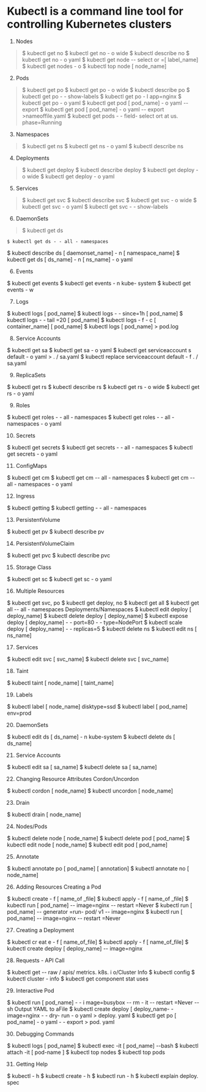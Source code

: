
# Kubectl is a command line tool for controlling Kubernetes clusters

 1. Nodes

> $ kubectl get no 
> $ kubectl get no - o wide 
> $ kubectl describe no $
> kubectl get no - o yaml 
> $ kubectl get node -- select or =[ label_name]
> $ kubectl get nodes - o 
> $ kubectl top node [ node_name]

 2. Pods

> $ kubectl get po 
> $ kubectl get po - o wide 
> $ kubectl describe po
>        $ kubectl get po - - show-labels 
>        $ kubectl get po - l app=nginx 
>        $ kubectl get po - o yaml 
>        $ kubectl get pod [ pod_name] - o yaml --export 
>        $ kubectl get pod [ pod_name] - o yaml -- export >nameoffile.yaml 
>        $ kubectl get pods - - field- select ort at us. phase=Running

 

3. Namespaces

> $ kubectl get ns 
> $ kubectl get ns - o yaml 
> $ kubectl describe ns

 4. Deployments

> $ kubectl get deploy 
> $ kubectl describe deploy
> $ kubectl get deploy -o wide 
> $ kubectl get deploy - o yaml

 5. Services

> $ kubectl get svc
> $ kubectl describe svc
> $ kubectl get svc - o wide
> $ kubectl get svc - o yaml
> $ kubectl get svc - - show-labels

 6. DaemonSets

> $ kubectl get ds

    $ kubectl get ds - - all - namespaces

$ kubectl describe ds [ daemonset_name] - n [ namespace_name]
$ kubectl get ds [ ds_name] - n [ ns_name] - o yaml

 6. Events

$ kubectl get events
$ kubectl get events - n kube- system
$ kubectl get events - w

 7. Logs

$ kubectl logs [ pod_name]
$ kubectl logs - - since=1h [ pod_name]
$ kubectl logs - - tail =20 [ pod_name]
$ kubectl logs - f - c [ container_name] [ pod_name]
$ kubectl logs [ pod_name] > pod.log

 8. Service Accounts

$ kubectl get sa
$ kubectl get sa - o yaml
$ kubectl get serviceaccount s default - o yaml > . / sa.yaml
$ kubectl replace serviceaccount default - f . / sa.yaml

 9. ReplicaSets

$ kubectl get rs
$ kubectl describe rs
$ kubectl get rs - o wide
$ kubectl get rs - o yaml

 9. Roles

$ kubectl get roles - - all - namespaces
$ kubectl get roles - - all - namespaces - o yaml

 10. Secrets

$ kubectl get secrets
$ kubectl get secrets - - all - namespaces
$ kubectl get secrets - o yaml

 11. ConfigMaps

$ kubectl get cm
$ kubectl get cm -- all - namespaces
$ kubectl get cm -- all - namespaces - o yaml

 12. Ingress

$ kubectl getting
$ kubectl getting - - all - namespaces

 13. PersistentVolume

$ kubectl get pv
$ kubectl describe pv

 14. PersistentVolumeClaim

$ kubectl get pvc
$ kubectl describe pvc

 15. Storage Class

$ kubectl get sc
$ kubectl get sc - o yaml

 16. Multiple Resources

$ kubectl get svc, po
$ kubectl get deploy, no
$ kubectl get all
$ kubectl get all -- all - namespaces Deployments/Namespaces
$ kubectl edit deploy [ deploy_name]
$ kubectl delete deploy [ deploy_name]
$ kubectl expose deploy [ deploy_name] - - port=80 - - type=NodePort
$ kubectl scale deploy [ deploy_name] - - replicas=5
$ kubectl delete ns
$ kubectl edit ns [ ns_name]

 17. Services

$ kubectl edit svc [ svc_name]
$ kubectl delete svc [ svc_name]

 18. Taint

$ kubectl taint [ node_name] [ taint_name]

 19. Labels

$ kubectl label [ node_name] disktype=ssd
$ kubectl label [ pod_name] env=prod

 20. DaemonSets

$ kubectl edit ds [ ds_name] - n kube-system
$ kubectl delete ds [ ds_name]

 21. Service Accounts

$ kubectl edit sa [ sa_name]
$ kubectl delete sa [ sa_name]

 22. Changing Resource Attributes Cordon/Uncordon

$ kubectl cordon [ node_name]
$ kubectl uncordon [ node_name]

 23. Drain

$ kubectl drain [ node_name]

 24. Nodes/Pods

$ kubectl delete node [ node_name]
$ kubectl delete pod [ pod_name]
$ kubectl edit node [ node_name]
$ kubectl edit pod [ pod_name]

25. Annotate

$ kubectl annotate po [ pod_name] [ annotation]
$ kubectl annotate no [ node_name]

 26. Adding Resources Creating a Pod

$ kubectl create - f [ name_of _file]
$ kubectl apply - f [ name_of _file]
$ kubectl run [ pod_name] -- image=nginx -- restart =Never
$ kubectl run [ pod_name] -- generator =run- pod/ v1 -- image=nginx
$ kubectl run [ pod_name] -- image=nginx -- restart =Never

 27. Creating a Deployment

$ kubectl cr eat e - f [ name_of_file]
$ kubectl apply - f [ name_of_file]
$ kubectl create deploy [ deploy_name] -- image=nginx

 28. Requests - API Call

$ kubectl get -- raw / apis/ metrics. k8s. i o/Cluster Info
$ kubectl config
$ kubectl cluster - info
$ kubectl get component stat uses

 29. Interactive Pod

$ kubectl run [ pod_name] - - i mage=busybox -- rm - it -- restart =Never -- sh Output YAML to aFile
$ kubectl create deploy [ deploy_name- - image=nginx - - dry- run - o yaml > deploy. yaml
$ kubectl get po [ pod_name] - o yaml - - export > pod. yaml

 30. Debugging Commands

$ kubectl logs [ pod_name]
$ kubectl exec -it [ pod_name] --bash
$ kubectl attach -it [ pod-name ]
$ kubectl top nodes
$ kubectl top pods

 31. Getting Help

$ kubectl - h
$ kubectl create - h
$ kubectl run - h
$ kubectl explain deploy. spec

